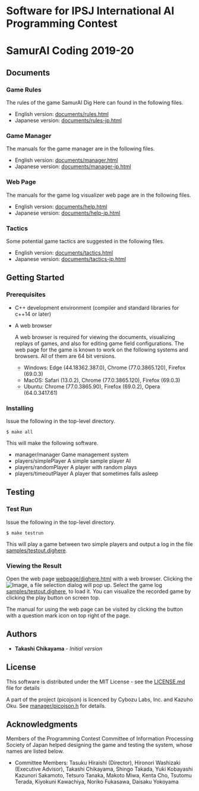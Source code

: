 # Software for IPSJ International AI Programming Contest
#   SamurAI Coding 2019-20

## Documents
### Game Rules
The rules of the game SamurAI Dig Here can found in the following files.
* English version: [documents/rules.html](documents/rules.html)
* Japanese version: [documents/rules-jp.html](documents/rules-jp.html)
### Game Manager
The manuals for the game manager are in the following files.
* English version: [documents/manager.html](documents/manager.html)
* Japanese version: [documents/manager-jp.html](documents/manager-jp.html)
### Web Page
The manuals for the game log visualizer web page are in the following files.
* English version: [documents/help.html](documents/help.html)
* Japanese version: [documents/help-jp.html](documents/help-jp.html)
### Tactics
Some potential game tactics are suggested in the following files.
* English version: [documents/tactics.html](documents/tactics.html)
* Japanese version: [documents/tactics-jp.html](documents/tactics-jp.html)

## Getting Started
### Prerequisites

* C++ development environment (compiler and standard libraries for c++14 or later)
* A web browser

    A web browser is required for viewing the documents,
    visualizing replays of games,
    and also for editing game field configurations.
    The web page for the game is known to work
    on the following systems and browsers.
    All of them are 64 bit versions.
    * Windows: Edge (44.18362.387.0), Chrome (77.0.3865.120), Firefox (69.0.3)
    * MacOS: Safari (13.0.2), Chrome (77.0.3865.120), Firefox (69.0.3)
    * Ubuntu: Chrome (77.0.3865.90), Firefox (69.0.2), Opera (64.0.3417.61)

### Installing

Issue the following in the top-level directory.
```
$ make all
```
This will make the following software.
* manager/manager
   Game management system
* players/simplePlayer
   A simple sample player AI
* players/randomPlayer
   A player with random plays
* players/timeoutPlayer
   A player that sometimes falls asleep

## Testing

### Test Run
Issue the following in the top-level directory.
```
$ make testrun
```
This will play a game between two simple players and output a log in the file [samples/testout.dighere](samples/testout.dighere).

### Viewing the Result

Open the web page [webpage/dighere.html](webpage/dighere.html) with a
web browser.  Clicking the ![Image](icons/import.png "import button"),
a file selection dialog will pop up.  Select the game log
[samples/testout.dighere](samples/testout.dighere), to load it.  You
can visualize the recorded game by clicking the play button on screen
top.

The manual for using the web page can be visited by clicking the
button with a question mark icon on top right of the page.

## Authors

* **Takashi Chikayama** - *Initial version*

## License

This software is distributed under the MIT License - see the [LICENSE.md](LICENSE.md) file for details

A part of the project (picojson) is licenced by Cybozu Labs, Inc. and Kazuho Oku.
See [manager/picojson.h](manager/picojson.h) for details.

## Acknowledgments

Members of the Programming Contest Committee of Information Processing Society of Japan helped designing the game and testing the system, whose names are listed below.

* Committee Members: 
Tasuku Hiraishi (Director), Hironori Washizaki (Executive Advisor), Takashi Chikayama, Shingo Takada, Yuki Kobayashi Kazunori Sakamoto, Tetsuro Tanaka, Makoto Miwa, Kenta Cho, Tsutomu Terada, Kiyokuni Kawachiya, Noriko Fukasawa, Daisaku Yokoyama
